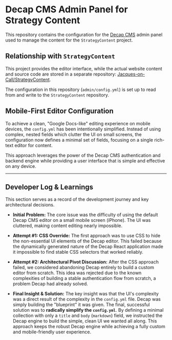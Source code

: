 # Decap CMS Admin Panel for Strategy Content

This repository contains the configuration for the [Decap CMS](https://decapcms.org/) admin panel used to manage the content for the `StrategyContent` project.

## Relationship with `StrategyContent`

This project provides the editor interface, while the actual website content and source code are stored in a separate repository: [Jacques-on-Call/StrategyContent](https://github.com/Jacques-on-Call/StrategyContent).

The configuration in this repository (`admin/config.yml`) is set up to read from and write to the `StrategyContent` repository.

## Mobile-First Editor Configuration

To achieve a clean, "Google Docs-like" editing experience on mobile devices, the `config.yml` has been intentionally simplified. Instead of using complex, nested fields which clutter the UI on small screens, the configuration now defines a minimal set of fields, focusing on a single rich-text editor for content.

This approach leverages the power of the Decap CMS authentication and backend engine while providing a user interface that is simple and effective on any device.

---

## Developer Log & Learnings

This section serves as a record of the development journey and key architectural decisions.

*   **Initial Problem:** The core issue was the difficulty of using the default Decap CMS editor on a small mobile screen (iPhone). The UI was cluttered, making content editing nearly impossible.

*   **Attempt #1: CSS Override:** The first approach was to use CSS to hide the non-essential UI elements of the Decap editor. This failed because the dynamically generated nature of the Decap React application made it impossible to find stable CSS selectors that worked reliably.

*   **Attempt #2: Architectural Pivot Discussion:** After the CSS approach failed, we considered abandoning Decap entirely to build a custom editor from scratch. This idea was rejected due to the known complexities of building a stable authentication flow from scratch, a problem Decap had already solved.

*   **Final Insight & Solution:** The key insight was that the UI's complexity was a direct result of the complexity in the `config.yml` file. Decap was simply building the "blueprint" it was given. The final, successful solution was to **radically simplify the `config.yml`**. By defining a minimal collection with only a `title` and `body` (`markdown`) field, we instructed the Decap engine to build the simple, clean UI we wanted all along. This approach keeps the robust Decap engine while achieving a fully custom and mobile-friendly user experience.
